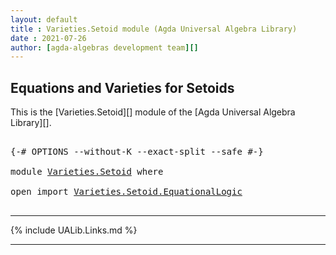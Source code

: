```yaml
---
layout: default
title : Varieties.Setoid module (Agda Universal Algebra Library)
date : 2021-07-26
author: [agda-algebras development team][]
---
```


## Equations and Varieties for Setoids

This is the [Varieties.Setoid][] module of the [Agda Universal Algebra Library][].

<pre class="Agda">

<a id="290" class="Symbol">{-#</a> <a id="294" class="Keyword">OPTIONS</a> <a id="302" class="Pragma">--without-K</a> <a id="314" class="Pragma">--exact-split</a> <a id="328" class="Pragma">--safe</a> <a id="335" class="Symbol">#-}</a>

<a id="340" class="Keyword">module</a> <a id="347" href="Varieties.Setoid.html" class="Module">Varieties.Setoid</a> <a id="364" class="Keyword">where</a>

<a id="371" class="Keyword">open</a> <a id="376" class="Keyword">import</a> <a id="383" href="Varieties.Setoid.EquationalLogic.html" class="Module">Varieties.Setoid.EquationalLogic</a>

</pre>

--------------------------------------

{% include UALib.Links.md %}

--------------------------------

[agda-algebras development team]: https://github.com/ualib/agda-algebras#the-agda-algebras-development-team
